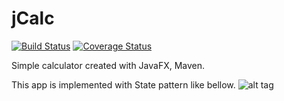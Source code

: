 # jCalc

[![Build Status](https://travis-ci.org/nimzo6689/jCalc.svg?branch=master)](https://travis-ci.org/nimzo6689/jCalc)
[![Coverage Status](https://coveralls.io/repos/github/nimzo6689/jCalc/badge.svg?branch=master)](https://coveralls.io/github/nimzo6689/jCalc?branch=master)

Simple calculator created with JavaFX, Maven.

This app is implemented with State pattern like bellow.
![alt tag](https://github.com/nimzo6689/jCalc/blob/master/documents/ICalcSate.png)
